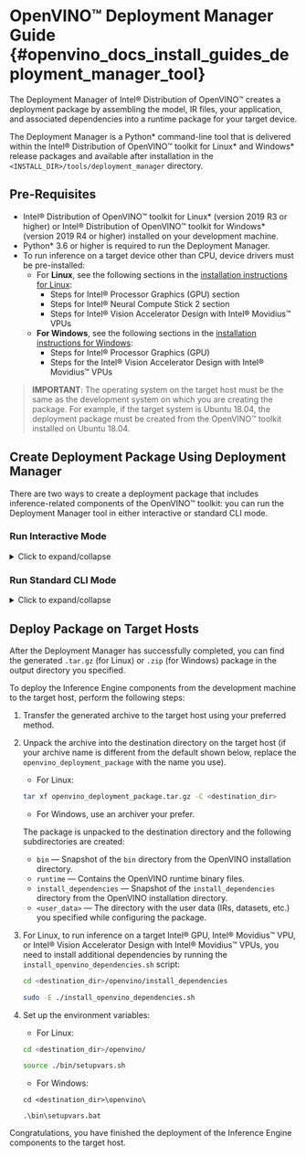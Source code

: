 # OpenVINO™ Deployment Manager Guide {#openvino_docs_install_guides_deployment_manager_tool}

The Deployment Manager of Intel® Distribution of OpenVINO™ creates a deployment package by assembling the model, IR files, your application, and associated dependencies into a runtime package for your target device.

The Deployment Manager is a Python\* command-line tool that is delivered within the Intel® Distribution of OpenVINO™ toolkit for Linux\* and Windows\* release packages and available after installation in the `<INSTALL_DIR>/tools/deployment_manager` directory.

## Pre-Requisites

* Intel® Distribution of OpenVINO™ toolkit for Linux\* (version 2019 R3 or higher) or Intel® Distribution of OpenVINO™ toolkit for Windows\* (version 2019 R4 or higher) installed on your development machine.
* Python\* 3.6 or higher is required to run the Deployment Manager.
* To run inference on a target device other than CPU, device drivers must be pre-installed:
   * For **Linux**, see the following sections in the [installation instructions for Linux](../install_guides/installing-openvino-linux.md): 
     * Steps for Intel® Processor Graphics (GPU) section 
     * Steps for Intel® Neural Compute Stick 2 section
     * Steps for Intel® Vision Accelerator Design with Intel® Movidius™ VPUs
   * **For Windows**, see the following sections in the [installation instructions for Windows](../install_guides/installing-openvino-windows.md):
     * Steps for Intel® Processor Graphics (GPU)
     * Steps for the Intel® Vision Accelerator Design with Intel® Movidius™ VPUs
     

> **IMPORTANT**: The operating system on the target host must be the same as the development system on which you are creating the package. For example, if the target system is Ubuntu 18.04, the deployment package must be created from the OpenVINO™ toolkit installed on Ubuntu 18.04.     

## Create Deployment Package Using Deployment Manager

There are two ways to create a deployment package that includes inference-related components of the OpenVINO™ toolkit: you can run the Deployment Manager tool in either interactive or standard CLI mode.

### Run Interactive Mode
<details>
  <summary>Click to expand/collapse</summary>
  
Interactive mode provides a user-friendly command-line interface that will guide you through the process with text prompts.

1. To launch the Deployment Manager in the interactive mode, open a new terminal window, go to the Deployment Manager tool directory and run the tool script without parameters:
   ```sh
   <INSTALL_DIR>/tools/deployment_manager
   ```
   ```sh
   ./deployment_manager.py
   ``` 
2. The target device selection dialog is displayed:
![Deployment Manager selection dialog](../img/selection_dialog.png)
Use the options provided on the screen to complete selection of the target devices and press **Enter** to proceed to the package generation dialog. if you want to interrupt the generation process and exit the program, type **q** and press **Enter**.
3. Once you accept the selection, the package generation dialog is displayed:
![Deployment Manager configuration dialog](../img/configuration_dialog.png)
   1. The target devices you have selected at the previous step appear on the screen. If you want to change the selection, type **b** and press **Enter** to go back to the previous screen. 
   
   2. Use the options provided to configure the generation process, or use the default settings.
   
   3. Once all the parameters are set, type **g** and press **Enter** to generate the package for the selected target devices. If you want to interrupt the generation process and exit the program, type **q** and press **Enter**.

The script successfully completes and the deployment package is generated in the output directory specified. 
</details>

### Run Standard CLI Mode
<details>
  <summary>Click to expand/collapse</summary>

Alternatively, you can run the Deployment Manager tool in the standard CLI mode. In this mode, you specify the target devices and other parameters as command-line arguments of the Deployment Manager Python script. This mode facilitates integrating the tool in an automation pipeline.

To launch the Deployment Manager tool in the standard mode, open a new terminal window, go to the Deployment Manager tool directory and run the tool command with the following syntax:
```sh
./deployment_manager.py <--targets> [--output_dir] [--archive_name] [--user_data]
```

The following options are available:

* `<--targets>` — (Mandatory) List of target devices to run inference. To specify more than one target, separate them with spaces. For example: `--targets cpu gpu vpu`. You can get a list of currently available targets running the tool's help: 
   ```sh
   ./deployment_manager.py -h
   ```
*	`[--output_dir]` — (Optional) Path to the output directory. By default, it set to your home directory.

*	`[--archive_name]` — (Optional) Deployment archive name without extension. By default, it is set to `openvino_deployment_package`.

*	`[--user_data]` — (Optional) Path to a directory with user data (IRs, models, datasets, etc.) required for inference. By default, it's set to `None`, which means that the user data are already present on the target host machine.

The script successfully completes and the deployment package is generated in the output directory specified.
</details>

## Deploy Package on Target Hosts

After the Deployment Manager has successfully completed, you can find the generated `.tar.gz` (for Linux) or `.zip` (for Windows) package in the output directory you specified. 

To deploy the Inference Engine components from the development machine to the target host, perform the following steps:

1. Transfer the generated archive to the target host using your preferred method.

2. Unpack the archive into the destination directory on the target host (if your archive name is different from the default shown below, replace the `openvino_deployment_package` with the name you use).
   * For Linux:
   ```sh
   tar xf openvino_deployment_package.tar.gz -C <destination_dir>
   ```
   * For Windows, use an archiver your prefer.  
   
   The package is unpacked to the destination directory and the following subdirectories are created:
      * `bin` — Snapshot of the `bin` directory from the OpenVINO installation directory.
      * `runtime` — Contains the OpenVINO runtime binary files.
      * `install_dependencies` — Snapshot of the `install_dependencies` directory from the OpenVINO installation directory.
      * `<user_data>` — The directory with the user data (IRs, datasets, etc.) you specified while configuring the package.
3. For Linux, to run inference on a target Intel® GPU, Intel® Movidius™ VPU, or Intel® Vision Accelerator Design with Intel® Movidius™ VPUs, you need to install additional dependencies by running the `install_openvino_dependencies.sh` script:
   ```sh
   cd <destination_dir>/openvino/install_dependencies
   ```
   ```sh
   sudo -E ./install_openvino_dependencies.sh
   ```
4. Set up the environment variables:
   * For Linux:
   ```sh
   cd <destination_dir>/openvino/
   ```
   ```sh
   source ./bin/setupvars.sh
   ```
   * For Windows:
   ```
   cd <destination_dir>\openvino\
   ```
   ```
   .\bin\setupvars.bat
   ```

Congratulations, you have finished the deployment of the Inference Engine components to the target host. 
